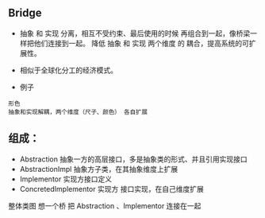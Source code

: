 ## Bridge
* 抽象 和 实现 分离，相互不受约束、最后使用的时候 再组合到一起，像桥梁一样把他们连接到一起。
降低 抽象 和 实现 两个维度 的 耦合，提高系统的可扩展性。

* 相似于全球化分工的经济模式。

* 例子  
```
形色
抽象和实现解耦，两个维度（尺子、颜色） 各自扩展
```
## 组成：
* Abstraction 抽象一方的高层接口，多是抽象类的形式、并且引用实现接口
* AbstractionImpl 抽象方子类，在其抽象维度上扩展
* Implementor 实现方接口定义
* ConcretedImplementor 实现方 接口实现，在自己维度扩展

整体类图 想一个桥 把 Abstraction 、Implementor 连接在一起